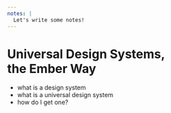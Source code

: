 ```yaml
---
notes: |
  Let's write some notes!
---
```


# Universal Design Systems,<br> the Ember Way

- what is a design system
- what is a universal design system
- how do I get one?
